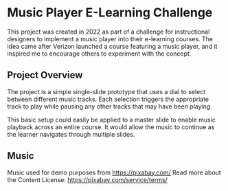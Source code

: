 # Music Player E-Learning Challenge

This project was created in 2022 as part of a challenge for instructional designers to implement a music player into their e-learning courses. The idea came after Verizon launched a course featuring a music player, and it inspired me to encourage others to experiment with the concept.

## Project Overview

The project is a simple single-slide prototype that uses a dial to select between different music tracks. Each selection triggers the appropriate track to play while pausing any other tracks that may have been playing.

This basic setup could easily be applied to a master slide to enable music playback across an entire course. It would allow the music to continue as the learner navigates through multiple slides.

## Music

Music used for demo purposes from https://pixabay.com/ Read more about the Content License: https://pixabay.com/service/terms/